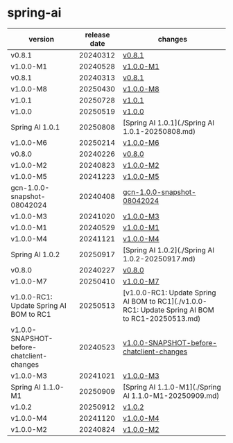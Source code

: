 # spring-ai	


|version|release date|changes|
|---|---|---|
|v0.8.1|20240312|[v0.8.1](./v0.8.1-20240312.md)|
|v1.0.0-M1|20240528|[v1.0.0-M1](./v1.0.0-M1-20240528.md)|
|v0.8.1|20240313|[v0.8.1](./v0.8.1-20240313.md)|
|v1.0.0-M8|20250430|[v1.0.0-M8](./v1.0.0-M8-20250430.md)|
|v1.0.1|20250728|[v1.0.1](./v1.0.1-20250728.md)|
|v1.0.0|20250519|[v1.0.0](./v1.0.0-20250519.md)|
|Spring AI 1.0.1|20250808|[Spring AI 1.0.1](./Spring AI 1.0.1-20250808.md)|
|v1.0.0-M6|20250214|[v1.0.0-M6](./v1.0.0-M6-20250214.md)|
|v0.8.0|20240226|[v0.8.0](./v0.8.0-20240226.md)|
|v1.0.0-M2|20240823|[v1.0.0-M2](./v1.0.0-M2-20240823.md)|
|v1.0.0-M5|20241223|[v1.0.0-M5](./v1.0.0-M5-20241223.md)|
|gcn-1.0.0-snapshot-08042024|20240408|[gcn-1.0.0-snapshot-08042024](./gcn-1.0.0-snapshot-08042024-20240408.md)|
|v1.0.0-M3|20241020|[v1.0.0-M3](./v1.0.0-M3-20241020.md)|
|v1.0.0-M1|20240529|[v1.0.0-M1](./v1.0.0-M1-20240529.md)|
|v1.0.0-M4|20241121|[v1.0.0-M4](./v1.0.0-M4-20241121.md)|
|Spring AI 1.0.2|20250917|[Spring AI 1.0.2](./Spring AI 1.0.2-20250917.md)|
|v0.8.0|20240227|[v0.8.0](./v0.8.0-20240227.md)|
|v1.0.0-M7|20250410|[v1.0.0-M7](./v1.0.0-M7-20250410.md)|
|v1.0.0-RC1: Update Spring AI BOM to RC1|20250513|[v1.0.0-RC1: Update Spring AI BOM to RC1](./v1.0.0-RC1: Update Spring AI BOM to RC1-20250513.md)|
|v1.0.0-SNAPSHOT-before-chatclient-changes|20240523|[v1.0.0-SNAPSHOT-before-chatclient-changes](./v1.0.0-SNAPSHOT-before-chatclient-changes-20240523.md)|
|v1.0.0-M3|20241021|[v1.0.0-M3](./v1.0.0-M3-20241021.md)|
|Spring AI 1.1.0-M1|20250909|[Spring AI 1.1.0-M1](./Spring AI 1.1.0-M1-20250909.md)|
|v1.0.2|20250912|[v1.0.2](./v1.0.2-20250912.md)|
|v1.0.0-M4|20241120|[v1.0.0-M4](./v1.0.0-M4-20241120.md)|
|v1.0.0-M2|20240824|[v1.0.0-M2](./v1.0.0-M2-20240824.md)|
